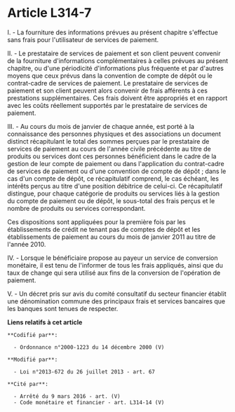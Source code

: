 # Article L314-7

I. - La fourniture des informations prévues au présent chapitre s'effectue sans frais pour l'utilisateur de services de
paiement. 

II. - Le prestataire de services de paiement et son client peuvent convenir de la fourniture d'informations complémentaires à
celles prévues au présent chapitre, ou d'une périodicité d'informations plus fréquente et par d'autres moyens que ceux prévus
dans la convention de compte de dépôt ou le contrat-cadre de services de paiement. Le prestataire de services de paiement et
son client peuvent alors convenir de frais afférents à ces prestations supplémentaires. Ces frais doivent être appropriés et
en rapport avec les coûts réellement supportés par le prestataire de services de paiement. 

III. - Au cours du mois de janvier de chaque année, est porté à la connaissance des personnes physiques et des associations
un document distinct récapitulant le total des sommes perçues par le prestataire de services de paiement au cours de l'année
civile précédente au titre de produits ou services dont ces personnes bénéficient dans le cadre de la gestion de leur compte
de paiement ou dans l'application du contrat-cadre de services de paiement ou d'une convention de compte de dépôt ; dans le
cas d'un compte de dépôt, ce récapitulatif comprend, le cas échéant, les intérêts perçus au titre d'une position débitrice de
celui-ci. Ce récapitulatif distingue, pour chaque catégorie de produits ou services liés à la gestion du compte de paiement
ou de dépôt, le sous-total des frais perçus et le nombre de produits ou services correspondant. 

Ces dispositions sont appliquées pour la première fois par les établissements de crédit ne tenant pas de comptes de dépôt et
les établissements de paiement au cours du mois de janvier 2011 au titre de l'année 2010. 

IV. - Lorsque le bénéficiaire propose au payeur un service de conversion monétaire, il est tenu de l'informer de tous les
frais appliqués, ainsi que du taux de change qui sera utilisé aux fins de la conversion de l'opération de paiement.

V. - Un décret pris sur avis du comité consultatif du secteur financier établit une dénomination commune des principaux frais
et services bancaires que les banques sont tenues de respecter.

**Liens relatifs à cet article**

	**Codifié par**:

	  - Ordonnance n°2000-1223 du 14 décembre 2000 (V)

	**Modifié par**:

	  - Loi n°2013-672 du 26 juillet 2013 - art. 67

	**Cité par**:

	  - Arrêté du 9 mars 2016 - art. (V)
	  - Code monétaire et financier - art. L314-14 (V)
